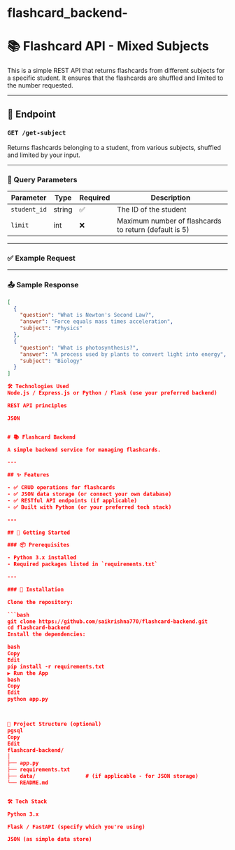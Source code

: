 # flashcard_backend-

# 📚 Flashcard API - Mixed Subjects

This is a simple REST API that returns flashcards from different subjects for a specific student. It ensures that the flashcards are shuffled and limited to the number requested.

---

## 🚀 Endpoint

### `GET /get-subject`

Returns flashcards belonging to a student, from various subjects, shuffled and limited by your input.

---

### 🔸 Query Parameters

| Parameter    | Type   | Required | Description                              |
|--------------|--------|----------|------------------------------------------|
| `student_id` | string | ✅       | The ID of the student                    |
| `limit`      | int    | ❌       | Maximum number of flashcards to return (default is 5) |

---

### ✅ Example Request

---

### 📤 Sample Response

```json
[
  {
    "question": "What is Newton's Second Law?",
    "answer": "Force equals mass times acceleration",
    "subject": "Physics"
  },
  {
    "question": "What is photosynthesis?",
    "answer": "A process used by plants to convert light into energy",
    "subject": "Biology"
  }
]

🛠️ Technologies Used
Node.js / Express.js or Python / Flask (use your preferred backend)

REST API principles

JSON


# 📚 Flashcard Backend

A simple backend service for managing flashcards.

---

## ✨ Features

- ✅ CRUD operations for flashcards  
- ✅ JSON data storage (or connect your own database)  
- ✅ RESTful API endpoints (if applicable)  
- ✅ Built with Python (or your preferred tech stack)  

---

## 🚀 Getting Started

### 📦 Prerequisites

- Python 3.x installed
- Required packages listed in `requirements.txt`

---

### 🔧 Installation

Clone the repository:

```bash
git clone https://github.com/saikrishna770/flashcard-backend.git
cd flashcard-backend
Install the dependencies:

bash
Copy
Edit
pip install -r requirements.txt
▶️ Run the App
bash
Copy
Edit
python app.py



📁 Project Structure (optional)
pgsql
Copy
Edit
flashcard-backend/
│
├── app.py
├── requirements.txt
├── data/                # (if applicable - for JSON storage)
└── README.md


🛠️ Tech Stack

Python 3.x

Flask / FastAPI (specify which you're using)

JSON (as simple data store)
